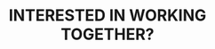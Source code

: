 ---
title : "INTERESTED IN WORKING TOGETHER?"
bg_image : "images/backgrounds/need-service.jpg"
button:
  enable : true
  label : "SAY HI!"


# custom style
custom_class: "" 
custom_attributes: "" 
custom_css: ""
---